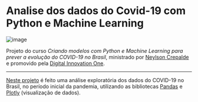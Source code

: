 # Analise dos dados do Covid-19 com Python e Machine Learning
![image](https://user-images.githubusercontent.com/84790670/197653842-bd55ec16-8c75-455f-814b-91254a3f0190.png)

Projeto do curso _Criando modelos com Python e Machine Learning para prever a evolução do COVID-19 no Brasil_, ministrado por [Neylson Crepalde](https://github.com/neylsoncrepalde) e promovido pela [Digital Innovation One](https://web.digitalinnovation.one/home).

---

[Neste projeto](https://github.com/jonathanAmancioSales/Analise_Covid19_ARIMA_Prophet_DIO/blob/main/Analise_Covid19_Brasil_DIO.ipynb) é feito uma análise exploratória dos dados do COVID-19 no Brasil, no período inicial da pandemia, utilizando as bibliotecas [Pandas](https://pandas.pydata.org/) e [Plotly](https://plotly.com/) (visualização de dados).
